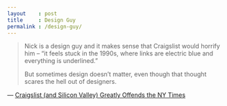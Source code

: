 ```yaml
---
layout    : post
title     : Design Guy
permalink : /design-guy/
---
```


> Nick is a design guy and it makes sense that Craigslist would horrify him –
> “it feels stuck in the 1990s, where links are electric blue and everything is
> underlined.”
> 
> But sometimes design doesn’t matter, even though that thought scares the hell
> out of designers.

&mdash; [Craigslist (and Silicon Valley) Greatly Offends the NY Times](http://uncrunched.com/2012/07/29/craigslist-and-silicon-valley-greatly-offends-the-ny-times/)
